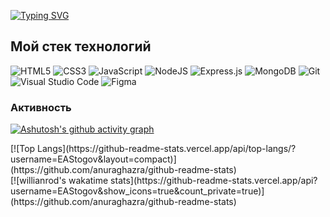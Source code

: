 [![Typing SVG](https://readme-typing-svg.herokuapp.com?pause=5000&color=38C9F7&center=true&lines=%D0%92%D1%81%D0%B5%D0%BC+%D0%BF%D1%80%D0%B8%D0%B2%D0%B5%D1%82%2C+%D0%BC%D0%B5%D0%BD%D1%8F+%D0%B7%D0%BE%D0%B2%D1%83%D1%82+%D0%95%D0%B3%D0%BE%D1%80%F0%9F%91%8B)](https://git.io/typing-svg)

## Мой стек технологий
![HTML5](https://img.shields.io/badge/html5-%23E34F26.svg?style=for-the-badge&logo=html5&logoColor=white)
![CSS3](https://img.shields.io/badge/css3-%231572B6.svg?style=for-the-badge&logo=css3&logoColor=white)
![JavaScript](https://img.shields.io/badge/javascript-%23323330.svg?style=for-the-badge&logo=javascript&logoColor=%23F7DF1E)
![NodeJS](https://img.shields.io/badge/node.js-6DA55F?style=for-the-badge&logo=node.js&logoColor=white)
![Express.js](https://img.shields.io/badge/express.js-%23404d59.svg?style=for-the-badge&logo=express&logoColor=%2361DAFB)
![MongoDB](https://img.shields.io/badge/MongoDB-%234ea94b.svg?style=for-the-badge&logo=mongodb&logoColor=white)
![Git](https://img.shields.io/badge/git-%23F05033.svg?style=for-the-badge&logo=git&logoColor=white)
![Visual Studio Code](https://img.shields.io/badge/Visual%20Studio%20Code-0078d7.svg?style=for-the-badge&logo=visual-studio-code&logoColor=white)
![Figma](https://img.shields.io/badge/figma-%23F24E1E.svg?style=for-the-badge&logo=figma&logoColor=white)


### Активность
[![Ashutosh's github activity graph](https://activity-graph.herokuapp.com/graph?username=EAStogov&theme=gotham)](https://github.com/ashutosh00710/github-readme-activity-graph)
<div width="100px" height="100px">[![Top Langs](https://github-readme-stats.vercel.app/api/top-langs/?username=EAStogov&layout=compact)](https://github.com/anuraghazra/github-readme-stats)</div>
[![willianrod's wakatime stats](https://github-readme-stats.vercel.app/api?username=EAStogov&show_icons=true&count_private=true)](https://github.com/anuraghazra/github-readme-stats)